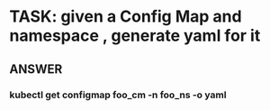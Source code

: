 
# TASK: given a Config Map and namespace , generate yaml for it

## ANSWER

### kubectl get configmap foo_cm  -n foo_ns -o yaml

